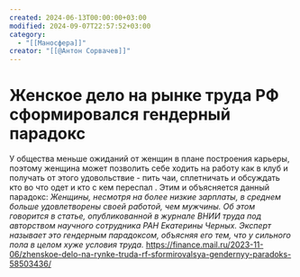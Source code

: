 ```yaml
---
created: 2024-06-13T00:00:00+03:00
modified: 2024-09-07T22:57:52+03:00
category:
  - "[[Маносфера]]"
creator: "[[@Антон Сорвачев]]"
---
```


# Женское дело на рынке труда РФ сформировался гендерный парадокс

У общества меньше ожиданий от женщин в плане построения карьеры, поэтому женщина может позволить себе ходить на работу как в клуб и получать от этого удовольствие - пить чаи, сплетничать и обсуждать кто во что одет и кто с кем переспал . Этим и объясняется данный парадокс: *Женщины, несмотря на более низкие зарплаты, в среднем больше удовлетворены своей работой, чем мужчины. Об этом говорится в статье, опубликованной в журнале ВНИИ труда под авторством научного сотрудника РАН Екатерины Черных. Эксперт называет это гендерным парадоксом, объясняя его тем, что у сильного пола в целом хуже условия труда.* https://finance.mail.ru/2023-11-06/zhenskoe-delo-na-rynke-truda-rf-sformirovalsya-gendernyy-paradoks-58503436/
